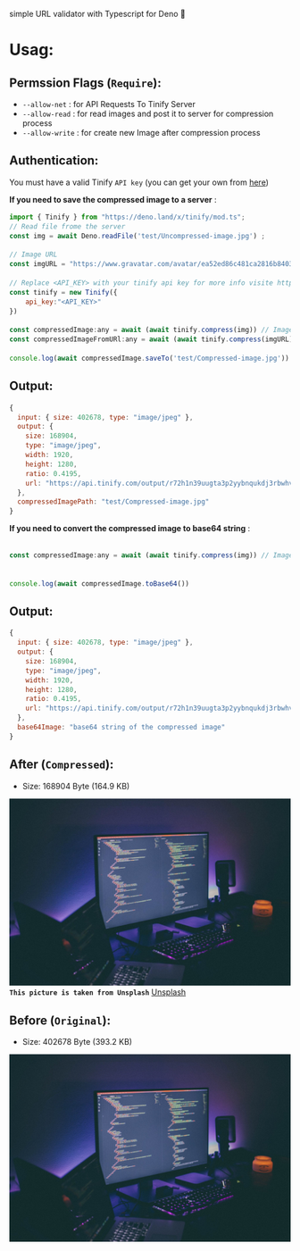 simple URL validator with Typescript for Deno 🦕
# Usag:
## Permssion Flags (``Require``):
- ``--allow-net``   : for API Requests To Tinify Server
- ``--allow-read``  : for read images and post it to server for compression process
- ``--allow-write`` : for create new Image after compression process
## Authentication:
You must have a valid Tinify ``API key`` (you can get your own from [here](https://tinypng.com/developers))

**If you need to save the compressed image to a server** :
 
```js
import { Tinify } from "https://deno.land/x/tinify/mod.ts";
// Read file frome the server
const img = await Deno.readFile('test/Uncompressed-image.jpg') ; 

// Image URL
const imgURL = "https://www.gravatar.com/avatar/ea52ed86c481ca2816b8403acdbc9169?s=512"

// Replace <API_KEY> with your tinify api key for more info visite https://tinypng.com/developers
const tinify = new Tinify({
    api_key:"<API_KEY>"
})

const compressedImage:any = await (await tinify.compress(img)) // Image compression process from Uint8Array encode (file)
const compressedImageFromURl:any = await (await tinify.compress(imgURL)) // Image compression process from url

console.log(await compressedImage.saveTo('test/Compressed-image.jpg')) // save new compressed image in the server
 ```
## Output:
```js
{
  input: { size: 402678, type: "image/jpeg" },
  output: {
    size: 168904,
    type: "image/jpeg",
    width: 1920,
    height: 1280,
    ratio: 0.4195,
    url: "https://api.tinify.com/output/r72h1n39uugta3p2yybnqukdj3rbwhv6"
  },
  compressedImagePath: "test/Compressed-image.jpg"
}
```

**If you need to convert the compressed image to base64 string** :
```js

const compressedImage:any = await (await tinify.compress(img)) // Image compression process from Uint8Array encode (file) or url


console.log(await compressedImage.toBase64())
```
## Output:
```js
{
  input: { size: 402678, type: "image/jpeg" },
  output: {
    size: 168904,
    type: "image/jpeg",
    width: 1920,
    height: 1280,
    ratio: 0.4195,
    url: "https://api.tinify.com/output/r72h1n39uugta3p2yybnqukdj3rbwhv6"
  },
  base64Image: "base64 string of the compressed image"
}
```
## After (``Compressed``):
- Size: 168904 Byte (164.9 KB)

![Comressed image](https://raw.githubusercontent.com/moncefplastin07/deno-tinify/master/test/Compressed-image.jpg)
**``This picture is taken from Unsplash``** [Unsplash](https://unsplash.com/photos/IKUYGCFmfw4)
## Before (``Original``):
- Size: 402678 Byte (393.2 KB)

![Uncomressed image](https://raw.githubusercontent.com/moncefplastin07/deno-tinify/master/test/Uncompressed-image.jpg)
